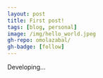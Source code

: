 ```yaml
---
layout: post
title: First post!
tags: [blog, personal]
image: /img/hello_world.jpeg
gh-repo: omolazabal/
gh-badge: [follow]
---
```


Developing...
